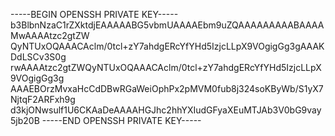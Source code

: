 -----BEGIN OPENSSH PRIVATE KEY-----
b3BlbnNzaC1rZXktdjEAAAAABG5vbmUAAAAEbm9uZQAAAAAAAAABAAAAMwAAAAtzc2gtZW
QyNTUxOQAAACAclm/0tcl+zY7ahdgERcYfYHd5IzjcLLpX9VOgigGg3gAAAKDdLSCv3S0g
rwAAAAtzc2gtZWQyNTUxOQAAACAclm/0tcl+zY7ahdgERcYfYHd5IzjcLLpX9VOgigGg3g
AAAEBOrzMvxaHcCdDBwRGaWeiOphPx2pMVM0fub8j324soKByWb/S1yX7NjtqF2ARFxh9g
d3kjONwsulf1U6CKAaDeAAAAHGJhc2hhYXIudGFyaXEuMTJAb3V0bG9vay5jb20B
-----END OPENSSH PRIVATE KEY-----

